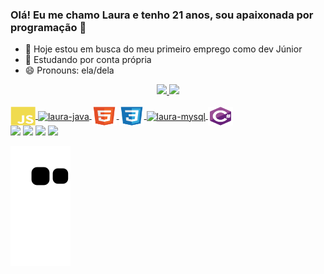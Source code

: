 ### Olá! Eu me chamo Laura e tenho 21 anos, sou apaixonada por programação 👋

- 🔭 Hoje estou em busca do meu primeiro emprego como dev Júnior
- 🌱 Estudando por conta própria 
- 😄 Pronouns: ela/dela

<div align="center">
  <a href="https://github.com/lauradefreitas2">
  <img height="180em" src="https://github-readme-stats.vercel.app/api?username=lauradefreitas2&show_icons=true&theme=dracula&include_all_commits=true&count_private=true"/>
  <img height="180em" src="https://github-readme-stats.vercel.app/api/top-langs/?username=lauradefreitas2&layout=compact&langs_count=7&theme=dracula"/>
</div>

<div style="display: inline_block"><br>
  <img align="center" alt="laura-Js" height="30" width="40" src="https://raw.githubusercontent.com/devicons/devicon/master/icons/javascript/javascript-plain.svg">
  <img align="center" alt="laura-java" height="40" width="50" <img src="https://cdn.jsdelivr.net/gh/devicons/devicon/icons/java/java-original-wordmark.svg" />
  <img align="center" alt="laura-HTML" height="30" width="40" src="https://raw.githubusercontent.com/devicons/devicon/master/icons/html5/html5-original.svg">
  <img align="center" alt="laura-CSS" height="30" width="40" src="https://raw.githubusercontent.com/devicons/devicon/master/icons/css3/css3-original.svg">
  <img align="center" alt="laura-mysql" height="50" width="50" src="https://cdn.jsdelivr.net/gh/devicons/devicon/icons/mysql/mysql-original-wordmark.svg" />
  <img align="center" alt="laura-Csharp" height="30" width="40" src="https://raw.githubusercontent.com/devicons/devicon/master/icons/csharp/csharp-original.svg">
</div>

<div> 
  <a href="https://www.instagram.com/lauradovale.js/" target="_blank"><img src="https://img.shields.io/badge/-Instagram-%23E4405F?style=for-the-badge&logo=instagram&logoColor=white" target="_blank"></a>
 	<a href="https://www.twitch.tv/lauradovalebr" target="_blank"><img src="https://img.shields.io/badge/Twitch-9146FF?style=for-the-badge&logo=twitch&logoColor=white" target="_blank"></a>
  <a href = "mailto:laurafribeirooabreu@gmail.com"><img src="https://img.shields.io/badge/-Gmail-%23333?style=for-the-badge&logo=gmail&logoColor=white" target="_blank"></a>
  <a href="https://www.linkedin.com/in/laura-de-freitas-b733a6222/" target="_blank"><img src="https://img.shields.io/badge/-LinkedIn-%230077B5?style=for-the-badge&logo=linkedin&logoColor=white" target="_blank"></a> 

 
  
  ![Snake animation](https://github.com/lauradefreitas2/lauradefreitas2/blob/output/github-contribution-grid-snake.svg)
</div>
